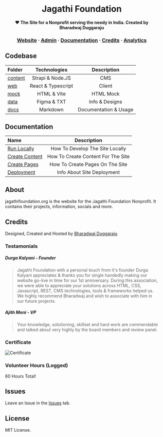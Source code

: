 <h1 align="center" size="20">Jagathi Foundation</h1>

<p align="center">
  <strong>❤️ The Site for a Nonprofit serving the needy in India. Created by Bharadwaj Duggaraju</strong>
</p>


<h3 align="center">
  <a href="http://jagathifoundation.org" target="blank" rel="noreferer">Website</a>
  <span> · </span>
  <a href="http://api.jagathifoundation.org/admin" target="blank" rel="noreferer">Admin</a>
  <span> · </span>
  <a href="https://github.com/bharadwajduggaraju/Jagathi-Foundation/tree/master/docs">Documentation</a>
  <span> · </span>
  <a href="#credits">Credits</a>
  <span> · </span>
  <a href="http://jagathifoundation.org/report.html">Analytics</a>
</h3>

## Codebase

| Folder               |      Technologies    | Description    |
| :------------------- | :-------------------: |  :-------------------:   |
| [content](content)           |      Strapi & Node.JS    | CMS   |
| [web](web)     |     React & Typescript      |   Client
| [mock](mock)     | HTML & Vite | HTML Mock  |
| [data](data)   |  Figma & TXT    | Info & Designs    |
| [docs](docs)     |   Markdown    | Documentation & Usage    |


## Documentation

| Name | Description |
| :------------------- | :-------------------: | 
|  <a href="https://github.com/bharadwajduggaraju/Jagathi-Foundation/blob/master/docs/RunningLocally.md" target="blank" rel="noreferer">Run Locally</a>| How To Develop The Site Locally |
|  <a href="https://github.com/bharadwajduggaraju/Jagathi-Foundation/blob/master/docs/CreateContent.md" target="blank" rel="noreferer">Create Content</a>| How To Create Content For The Site |
|  <a href="https://github.com/bharadwajduggaraju/Jagathi-Foundation/blob/master/docs/CreatePages.md" target="blank" rel="noreferer">Create Pages</a>| How To Create Pages On The Site |
|  <a href="https://github.com/bharadwajduggaraju/Jagathi-Foundation/blob/master/docs/Deployment.md" target="blank" rel="noreferer">Deployment</a>| Info About Site Deployment |

## About

jagathifoundation.org is the website for the Jagathi Foundation Nonprofit. It contains their projects, information, socials and more.

## Credits

Designed, Created and Hosted by [Bharadwaj Duggaraju](https://bharadwaj.duggaraju.com)

### Testamonials

##### Durga Kalyani - Founder
>Jagathi Foundation with a personal touch from it's founder Durga Kalyani appreciates & thanks you for single handedly making our website go-live in time for our 1st anniversary. During this association, we were able to appreciate your solutions across HTML, CSS, Javascript, REST, CMS technologies, tools & frameworks helped us. We highly recommend Bharadwaj and wish to associate with him in our future projects.

##### Ajith Moni - VP
>Your knowledge, solutioning, skillset and hard work are commendable and talked about very highly by the board members and review panel.


### Certificate

<img src="https://raw.githubusercontent.com/bharadwajduggaraju/jf/master/CREDIT.PNG" alt="Certificate"/>

### Volunteer Hours (Logged)

60 Hours Total!

## Issues

Leave an Issue in the [Issues](https://github.com/bharadwajduggaraju/Jagathi-Foundation/issues) tab.

## License

MIT License.
